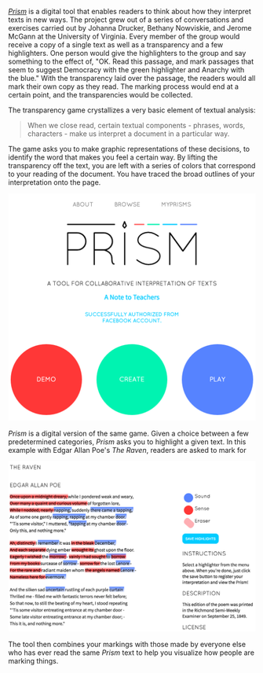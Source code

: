 *[Prism](prism.scholarslab.org)* is a digital tool that enables readers to think about how they interpret texts in new ways. The project grew out of a series of conversations and exercises carried out by Johanna Drucker, Bethany Nowviskie, and Jerome McGann at the University of Virginia. Every member of the group would receive a copy of a single text as well as a transparency and a few highlighters. One person would give the highlighters to the group and say something to the effect of, "OK. Read this passage, and mark passages that seem to suggest Democracy with the green highlighter and Anarchy with the blue." With the transparency laid over the passage, the readers would all mark their own copy as they read. The marking process would end at a certain point, and the transparencies would be collected.

The transparency game crystallizes a very basic element of textual analysis:

> When we close read, certain textual components - phrases, words, characters - make us interpret a document in a particular way.

The game asks you to make graphic representations of these decisions, to identify the word that makes you feel a certain way. By lifting the transparency off the text, you are left with a series of colors that correspond to your reading of the document. You have traced the broad outlines of your interpretation onto the page.



![prism splash page](/assets/prism_splash_page.jpg)

*Prism* is a digital version of the same game. Given a choice between a few predetermined categories, *Prism* asks you to highlight a given text. In this example with Edgar Allan Poe's *The Raven*, readers are asked to mark for 


![prism highlights of the raven](/assets/prism_raven_highlights.png)


The tool then combines your markings with those made by everyone else who has ever read the same *Prism* text to help you visualize how people are marking things.
